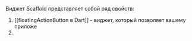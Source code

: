 Виджет Scaffold представляет собой ряд свойств:
1. [[floatingActionButton в Dart]] - виджет, который позволяет вашему приложе
2. 